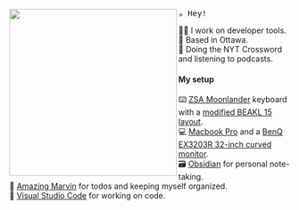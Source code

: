 <img align="left" width="300" src="https://i.postimg.cc/pdQvRZgG/Lucas-Octocat.png"> <samp> :coffee: Hey! <br>

  :man_technologist: I work on developer tools.<br>
  :city_sunrise: Based in Ottawa.<br>
  :jigsaw: Doing the NYT Crossword and listening to podcasts.<br>
  
#### My setup

  :keyboard: [ZSA Moonlander](https://www.zsa.io/moonlander/) keyboard with a [modified BEAKL 15 layout](https://configure.zsa.io/moonlander/layouts/wERmj/latest/0).<br>
  :computer: [Macbook Pro](https://www.apple.com/ca/shop/buy-mac/macbook-pro/16-inch-space-grey-10-core-cpu-32-core-gpu-1tb) and a [BenQ EX3203R 32-inch curved monitor](https://www.benq.com/en-ca/monitor/gaming/ex3203r.html).<br>
  :card_file_box: [Obsidian](https://obsidian.md/) for personal note-taking.<br>
  :date: [Amazing Marvin](https://amazingmarvin.com/) for todos and keeping myself organized.<br>
  :notebook_with_decorative_cover: [Visual Studio Code](https://code.visualstudio.com/) for working on code.
